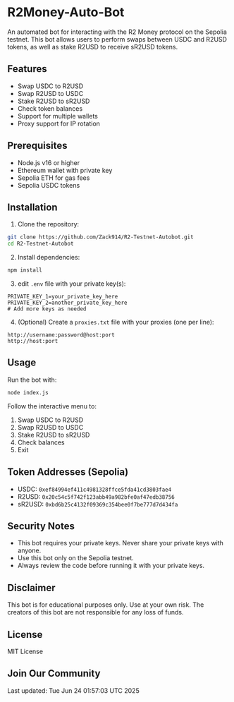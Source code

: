# R2Money-Auto-Bot

An automated bot for interacting with the R2 Money protocol on the Sepolia testnet. This bot allows users to perform swaps between USDC and R2USD tokens, as well as stake R2USD to receive sR2USD tokens.

## Features

- Swap USDC to R2USD
- Swap R2USD to USDC
- Stake R2USD to sR2USD
- Check token balances
- Support for multiple wallets
- Proxy support for IP rotation

## Prerequisites

- Node.js v16 or higher
- Ethereum wallet with private key
- Sepolia ETH for gas fees
- Sepolia USDC tokens

## Installation

1. Clone the repository:
```bash
git clone https://github.com/Zack914/R2-Testnet-Autobot.git
cd R2-Testnet-Autobot
```

2. Install dependencies:
```bash
npm install
```

3. edit `.env` file with your private key(s):
```
PRIVATE_KEY_1=your_private_key_here
PRIVATE_KEY_2=another_private_key_here
# Add more keys as needed
```

4. (Optional) Create a `proxies.txt` file with your proxies (one per line):
```
http://username:password@host:port
http://host:port
```

## Usage

Run the bot with:

```bash
node index.js
```

Follow the interactive menu to:
1. Swap USDC to R2USD
2. Swap R2USD to USDC
3. Stake R2USD to sR2USD
4. Check balances
5. Exit

## Token Addresses (Sepolia)

- USDC: `0xef84994ef411c4981328ffce5fda41cd3803fae4`
- R2USD: `0x20c54c5f742f123abb49a982bfe0af47edb38756`
- sR2USD: `0xbd6b25c4132f09369c354bee0f7be777d7d434fa`

## Security Notes

- This bot requires your private keys. Never share your private keys with anyone.
- Use this bot only on the Sepolia testnet.
- Always review the code before running it with your private keys.

## Disclaimer

This bot is for educational purposes only. Use at your own risk. The creators of this bot are not responsible for any loss of funds.

## License

MIT License

## Join Our Community

Last updated: Tue Jun 24 01:57:03 UTC 2025